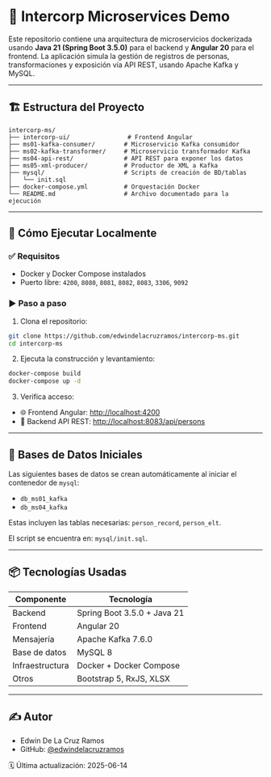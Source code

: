 # 🧬 Intercorp Microservices Demo

Este repositorio contiene una arquitectura de microservicios dockerizada usando **Java 21 (Spring Boot 3.5.0)** para el backend y **Angular 20** para el frontend. La aplicación simula la gestión de registros de personas, transformaciones y exposición vía API REST, usando Apache Kafka y MySQL.

---

## 🏗️ Estructura del Proyecto

```
intercorp-ms/
├── intercorp-ui/                # Frontend Angular
├── ms01-kafka-consumer/        # Microservicio Kafka consumidor
├── ms02-kafka-transformer/     # Microservicio transformador Kafka
├── ms04-api-rest/              # API REST para exponer los datos
├── ms05-xml-producer/          # Productor de XML a Kafka
├── mysql/                      # Scripts de creación de BD/tablas
│   └── init.sql
├── docker-compose.yml          # Orquestación Docker
└── README.md                   # Archivo documentado para la ejecución
```

---

## 🚀 Cómo Ejecutar Localmente

### ✅ Requisitos
- Docker y Docker Compose instalados
- Puerto libre: `4200`, `8080`, `8081`, `8082`, `8083`, `3306`, `9092`

### ▶️ Paso a paso

1. Clona el repositorio:
```bash
git clone https://github.com/edwindelacruzramos/intercorp-ms.git
cd intercorp-ms
```

2. Ejecuta la construcción y levantamiento:
```bash
docker-compose build
docker-compose up -d
```

3. Verifica acceso:
- 🌐 Frontend Angular: [http://localhost:4200](http://localhost:4200)
- 📡 Backend API REST: [http://localhost:8083/api/persons](http://localhost:8083/api/persons)

---

## 💾 Bases de Datos Iniciales

Las siguientes bases de datos se crean automáticamente al iniciar el contenedor de `mysql`:

- `db_ms01_kafka`
- `db_ms04_kafka`

Estas incluyen las tablas necesarias: `person_record`, `person_elt`.

El script se encuentra en: `mysql/init.sql`.

---

## 📦 Tecnologías Usadas

| Componente     | Tecnología            |
|----------------|------------------------|
| Backend        | Spring Boot 3.5.0 + Java 21 |
| Frontend       | Angular 20             |
| Mensajería     | Apache Kafka 7.6.0     |
| Base de datos  | MySQL 8                |
| Infraestructura| Docker + Docker Compose|
| Otros          | Bootstrap 5, RxJS, XLSX|

---

## ✍️ Autor

- Edwin De La Cruz Ramos
- GitHub: [@edwindelacruzramos](https://github.com/edwindelacruzramos)

🗓️ Última actualización: 2025-06-14
